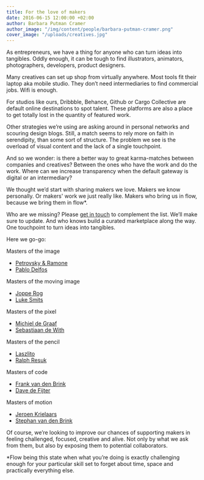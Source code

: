 ```yaml
---
title: For the love of makers
date: 2016-06-15 12:00:00 +02:00
author: Barbara Putman Cramer
author_image: "/img/content/people/barbara-putman-cramer.png"
cover_image: "/uploads/creatives.jpg"
---
```


As entrepreneurs, we have a thing for anyone who can turn ideas into tangibles. Oddly enough, it can be tough to find illustrators, animators, photographers, developers, product designers.

Many creatives can set up shop from virtually anywhere. Most tools fit their laptop aka mobile studio. They don’t need intermediaries to find commercial jobs. Wifi is enough. 

For studios like ours, Dribbble, Behance, Github or Cargo Collective are default online destinations to spot talent. These platforms are also a place to get totally lost in the quantity of featured work. 

Other strategies we’re using are asking around in personal networks and scouring design blogs. Still, a match seems to rely more on faith in serendipity, than some sort of structure. The problem we see is the overload of visual content and the lack of a single touchpoint.

And so we wonder: is there a better way to great karma-matches between companies and creatives? Between the ones who have the work and do the work. Where can we increase transparency when the default gateway is digital or an intermediary?

We thought we’d start with sharing makers we love. Makers we know personally. Or makers' work we just really like. Makers who bring us in flow, because we bring them in flow*. 

Who are we missing? Please [get in touch](mailto:hello@backspace.studio) to complement the list. We’ll make sure to update. And who knows build a curated marketplace along the way. One touchpoint to turn ideas into tangibles.

Here we go-go:

Masters of the image

* [Petrovsky & Ramone](http://love.petrovskyramone.com)
* [Pablo Delfos](http://www.pablodelfos.com)

Masters of the moving image
* [Joppe Rog](http://jopperog.com)
* [Luke Smits](http://www.snotyoung.com/)

Masters of the pixel
* [Michiel de Graaf](http://michieldegraaf.com)
* [Sebastiaan de With](http://icondesigner.net)

Masters of the pencil
* [Laszlito](http://www.laszlito.com)
* [Ralph Resuk](http://resuk.nl) 

Masters of code
* [Frank van den Brink](https://pragmatist.nl)
* [Dave de Fijter](https://indentity.nl)

Masters of motion
* [Jeroen Krielaars](http://www.calango.nl)
* [Stephan van den Brink](http://www.stephanvandenbrink.com)

Of course, we’re looking to improve our chances of supporting makers in feeling challenged, focused, creative and alive. Not only by what we ask from them, but also by exposing them to potential collaborators.

*Flow being this state when what you’re doing is exactly challenging enough for your particular skill set to forget about time, space and practically everything else. 